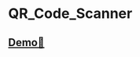 # QR_Code_Scanner

## [Demo🚀](https://drive.google.com/file/d/1arOVPngmOrT9dH8syEISNGEEMjt8PydL/view)
